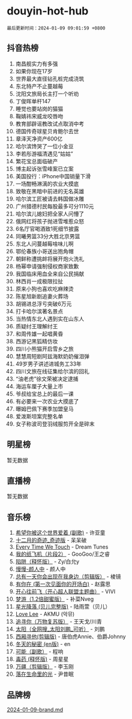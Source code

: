 # douyin-hot-hub

`最后更新时间：2024-01-09 09:01:59 +0800`

## 抖音热榜

1. 南昌舰实力有多强
1. 如果你现在17岁
1. 世界最大直径钻孔桩完成浇筑
1. 东北特产不止蔓越莓
1. 沈阳文旅局长主打一个听劝
1. 丁俊晖单杆147
1. 睡觉也要站岗的猫猫
1. 鞠婧祎宋威龙咬唇吻
1. 教育部辟谣教改试点取消中考
1. 德国传奇球星贝肯鲍尔去世
1. 章泽天净资产600亿
1. 哈尔滨馋哭了一位小金豆
1. 李若彤游福清遇见“姑姑”
1. 繁花宝总面临破产
1. 博主起诉张雪峰案已立案
1. 美国投行：iPhone中国销量下滑
1. 一场酣畅淋漓的农业大摸底
1. 致敬在黑暗中前进的无名英雄
1. 哈尔滨工匠被请去韩国做冰雕
1. 广州猎德村民每股最多可分1110元
1. 哈尔滨儿媳妇把全家人问懵了
1. 俄网红将孩子抛进雪堆惹众怒
1. 6名厅官喝酒致1死细节披露
1. 同曦男篮33分大胜北京男篮
1. 东北人问蔓越莓啥味儿啊
1. 鄂伦春族小哥送出狍角帽
1. 朝鲜称遭挑衅将展开炮火洗礼
1. 杨幂申请强制侵权商家致歉
1. 我国临床用血全来自公民捐献
1. 林西肖一成极限拉扯
1. 原来小狗也喜欢吃麻辣烫
1. 陈星旭新剧追妻火葬场
1. 胡锡进总浮亏突破6万元
1. 打卡哈尔滨著名景点
1. 当热情东北人遇到实在山东人
1. 质疑纣王理解纣王
1. 和周传雄一起唱黄昏
1. 西游记黑狐精仿妆
1. 四川小熊猫开启雪乡之旅
1. 慧慧周短剧阿兹海默奶奶催泪弹
1. 49岁男子讲述进城务工33年
1. 四川文旅在线征集给尔滨的回礼
1. “油老虎”徐文荣被决定逮捕
1. 海运车厘子大量上市
1. 爷叔给宝总上的最后一课
1. 有必要来一次农业大摸底了
1. 曝姆巴佩下赛季加盟皇马
1. 爱泼斯坦案完整名单
1. 女子称波司登羽绒服剪开全是碎末

## 明星榜

暂无数据

## 直播榜

暂无数据

## 音乐榜

1. [希望你被这个世界爱着 (副歌)](https://sf86-cdn-tos.douyinstatic.com/obj/tos-cn-ve-2774/oUHCmWQfZlE3QQBKBeD8rCFLpJzPgCpImhsxMt) - 许亚童
1. [十二月的奇迹_奇迹版](https://sf3-cdn-tos.douyinstatic.com/obj/tos-cn-ve-2774/oMslvA9FBzGMGHnyUuoiiUjtIAXfMz6tzwByW8) - 呆呆破
1. [Every Time We Touch](https://sf86-cdn-tos.douyinstatic.com/obj/tos-cn-ve-2774/ogN6lUKQeBBfEVhIOMikG1CcJjugxk1tztZyhP) - Dream Tunes
1. [我的纸飞机（片段2）](https://sf86-cdn-tos.douyinstatic.com/obj/tos-cn-ve-2774/oM2ZrKcg2CD5AeRB2gkeXOFB1IxAGJdZPazYHf) - GooGoo/王之睿
1. [陷阱（释怀版）](https://sf3-cdn-tos.douyinstatic.com/obj/tos-cn-ve-2774/oE8C21LeZrzKLDFfQYgMzx4GAIHageG5IzayY7) - Zy/白允y
1. [慢慢-颜人中](https://sf86-cdn-tos.douyinstatic.com/obj/tos-cn-ve-2774/ocjHNfBXdBxQNC8ZGAeoLMFTUgtBg8bkExunDC) - 颜人中
1. [总有一天你会出现在我身边（剪辑版）](https://sf86-cdn-tos.douyinstatic.com/obj/tos-cn-ve-2774/oMLsHwhWW7CYoAhoWB9EXUQIzNBsfAJxpAoxCU) - 棱镜
1. [有你在 (第一次见面你的开场白)](https://sf86-cdn-tos.douyinstatic.com/obj/tos-cn-ve-2774/oAthrQ3ClJBfI57uBoFEgNDYtNCZ0TSYQQfxQ0) - 赵露思
1. [开心往前飞（开心超人联盟主题曲）](https://sf3-cdn-tos.douyinstatic.com/obj/tos-cn-ve-2774/9d8fb7c82cf1421fb93a9fe925275e0a) - VIVI
1. [梦游（1.2倍甜蜜版）](https://sf6-cdn-tos.douyinstatic.com/obj/tos-cn-ve-2774/o4gyAUm8hwufoEABmwVIiQtHsFuGzAEEWtNMzo) - 补菜Nveg
1. [星光降落 (贝儿完整版)](https://sf86-cdn-tos.douyinstatic.com/obj/tos-cn-ve-2774/okwB9hAwyAtsFFkFBzAX1hOOfQuIoMNs0W2Mwr) - 陆雨萱（贝儿）
1. [Love Lee](https://sf86-cdn-tos.douyinstatic.com/obj/tos-cn-ve-2774/o05GbkJGbCBTdDnMtB0fwOYgkeZp23vrWQDQBS) - AKMU (악뮤)
1. [追寻你（万物复苏版）](https://sf86-cdn-tos.douyinstatic.com/obj/tos-cn-ve-2774/oYeAZJsbjIDit9APmBg8u6uDUQnHmoCf3gbo74) - 王天戈/川青
1. [太阳（全网搜_太阳刘鹏_可听）](https://sf86-cdn-tos.douyinstatic.com/obj/tos-cn-ve-2774/ogWbyIQnlBFImVbeDocRdCIYtBHlbJXgfZMvgz) - 刘鹏
1. [西厢寻他(剪辑版)](https://sf6-cdn-tos.douyinstatic.com/obj/tos-cn-ve-2774/oUsAVfAQKlRNxEv5qxvIB8o5qmIWUcXbzJKJhw) - 唐伯虎Annie、伯爵Johnny
1. [冬天的秘密 (en版)](https://sf86-cdn-tos.douyinstatic.com/obj/tos-cn-ve-2774/okIuMHDdzyf3FjGK4Lphe1vfHcQaPIHAg0Z4CR) - en
1. [可能（副歌）](https://sf86-cdn-tos.douyinstatic.com/obj/tos-cn-ve-2774/cde1731888894259b333569393c2fb51) - 程响
1. [毒药 (释怀版)](https://sf86-cdn-tos.douyinstatic.com/obj/tos-cn-ve-2774/oYILMEAzspdZBIzy4frJNB8ZHPHWAhiwowd4Ad) - 周星星
1. [万疆（剪辑版）](https://sf86-cdn-tos.douyinstatic.com/obj/tos-cn-ve-2774/ooG7oVgFlDTelKCjCsTTobQvbdtj1BBQXnfZd8) - 李玉刚
1. [落在生命里的光](https://sf86-cdn-tos.douyinstatic.com/obj/tos-cn-ve-2774/d9ffa8c090124ea58bb10df9b510c01d) - 尹昔眠

## 品牌榜

[2024-01-09-brand.md](2024-01-09-brand.md)
